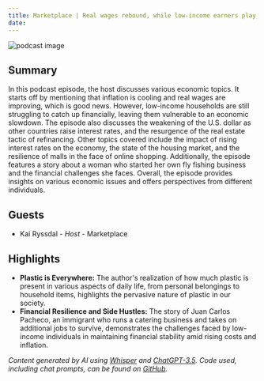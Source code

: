 ```yaml
---
title: Marketplace | Real wages rebound, while low-income earners play catch-up
date: 
---
```


![podcast image](https://www.marketplace.org/wp-content/uploads/2019/05/MP_show-1.png)

## Summary

In this podcast episode, the host discusses various economic topics. It starts off by mentioning that inflation is cooling and real wages are improving, which is good news. However, low-income households are still struggling to catch up financially, leaving them vulnerable to an economic slowdown. The episode also discusses the weakening of the U.S. dollar as other countries raise interest rates, and the resurgence of the real estate tactic of refinancing. Other topics covered include the impact of rising interest rates on the economy, the state of the housing market, and the resilience of malls in the face of online shopping. Additionally, the episode features a story about a woman who started her own fly fishing business and the financial challenges she faces. Overall, the episode provides insights on various economic issues and offers perspectives from different individuals.

## Guests

- Kai Ryssdal - _Host_ - Marketplace

## Highlights

- **Plastic is Everywhere:** The author's realization of how much plastic is present in various aspects of daily life, from personal belongings to household items, highlights the pervasive nature of plastic in our society.
- **Financial Resilience and Side Hustles:** The story of Juan Carlos Pacheco, an immigrant who runs a catering business and takes on additional jobs to survive, demonstrates the challenges faced by low-income individuals in maintaining financial stability amid rising costs and inflation.

_Content generated by AI using [Whisper](https://openai.com/research/whisper) and [ChatGPT-3.5](https://openai.com/blog/chatgpt). Code used, including chat prompts, can be found on [GitHub](https://github.com/dustinbrownman/podcast-parser/blob/main/app/functions.py)._
